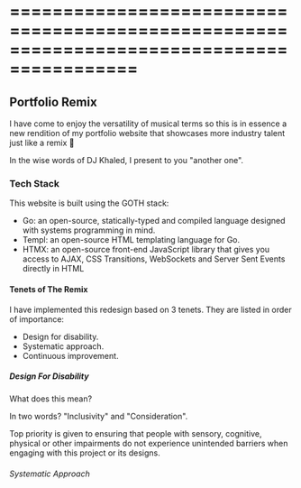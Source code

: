 # ==========================================================================================

## Portfolio Remix

I have come to enjoy the versatility of musical terms so this is in essence a new rendition of my portfolio website that showcases more industry talent just like a remix 🎵

In the wise words of DJ Khaled, I present to you "another one".

### Tech Stack

This website is built using the GOTH stack:

- Go: an open-source, statically-typed and compiled language designed with systems programming in mind.
- Templ: an open-source HTML templating language for Go.
- HTMX: an open-source front-end JavaScript library that gives you access to AJAX, CSS Transitions, WebSockets and Server Sent Events directly in HTML

#### Tenets of The Remix

I have implemented this redesign based on 3 tenets.
They are listed in order of importance:

- Design for disability.
- Systematic approach.
- Continuous improvement.

##### Design For Disability

What does this mean?

In two words? "Inclusivity" and "Consideration".

Top priority is given to ensuring that people with sensory, cognitive, physical or other impairments do not experience unintended barriers when engaging with this project or its designs.

###### Systematic Approach
